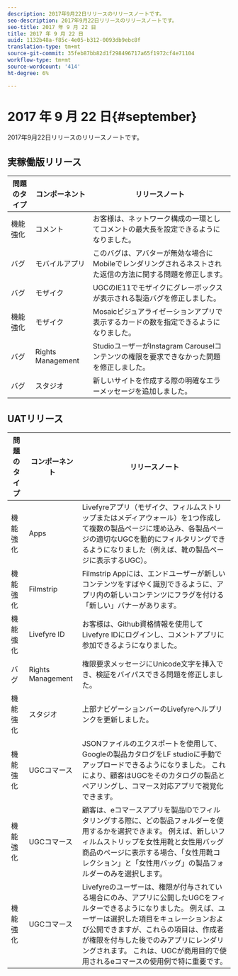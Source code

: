 ```yaml
---
description: 2017年9月22日リリースのリリースノートです。
seo-description: 2017年9月22日リリースのリリースノートです。
seo-title: 2017 年 9 月 22 日
title: 2017 年 9 月 22 日
uuid: 1132b48a-f85c-4e05-b312-0093db9ebc8f
translation-type: tm+mt
source-git-commit: 35feb87bb82d1f298496717a65f1972cf4e71104
workflow-type: tm+mt
source-wordcount: '414'
ht-degree: 6%

---
```



# 2017 年 9 月 22 日{#september}

2017年9月22日リリースのリリースノートです。

## 実稼働版リリース

| **問題のタイプ** | **コンポーネント** | **リリースノート** |
|---|---|---|
| 機能強化 | コメント | お客様は、ネットワーク構成の一環としてコメントの最大長を設定できるようになりました。 |
| バグ | モバイルアプリ | このバグは、アバターが無効な場合にMobileでレンダリングされるネストされた返信の方法に関する問題を修正します。 |
| バグ | モザイク | UGCのIE11でモザイクにグレーボックスが表示される製造バグを修正しました。 |
| 機能強化 | モザイク | Mosaicビジュアライゼーションアプリで表示するカードの数を指定できるようになりました。 |
| バグ | Rights Management | StudioユーザーがInstagram Carouselコンテンツの権限を要求できなかった問題を修正しました。 |
| バグ | スタジオ | 新しいサイトを作成する際の明確なエラーメッセージを追加しました。 |

## UATリリース

| **問題のタイプ** | **コンポーネント** | **リリースノート** |
|---|---|---|
| 機能強化 | Apps | Livefyreアプリ（モザイク、フィルムストリップまたはメディアウォール）を1つ作成して複数の製品ページに埋め込み、各製品ページの適切なUGCを動的にフィルタリングできるようになりました（例えば、靴の製品ページに表示するUGC）。 |
| 機能強化 | Filmstrip | Filmstrip Appには、エンドユーザーが新しいコンテンツをすばやく識別できるように、アプリ内の新しいコンテンツにフラグを付ける「新しい」バナーがあります。 |
| 機能強化 | Livefyre ID | お客様は、Github資格情報を使用してLivefyre IDにログインし、コメントアプリに参加できるようになりました。 |
| バグ | Rights Management | 権限要求メッセージにUnicode文字を挿入でき、検証をバイパスできる問題を修正しました。 |
| 機能強化 | スタジオ | 上部ナビゲーションバーのLivefyreヘルプリンクを更新しました。 |
| 機能強化 | UGCコマース | JSONファイルのエクスポートを使用して、Googleの製品カタログをLF studioに手動でアップロードできるようになりました。 これにより、顧客はUGCをそのカタログの製品とペアリングし、コマース対応アプリで視覚化できます。 |
| 機能強化 | UGCコマース | 顧客は、eコマースアプリを製品IDでフィルタリングする際に、どの製品フォルダーを使用するかを選択できます。 例えば、新しいフィルムストリップを女性用靴と女性用バッグ商品のページに表示する場合、「女性用靴コレクション」と「女性用バッグ」の製品フォルダーのみを選択します。 |
| 機能強化 | UGCコマース | Livefyreのユーザーは、権限が付与されている場合にのみ、アプリに公開したUGCをフィルターできるようになりました。 例えば、ユーザーは選択した項目をキュレーションおよび公開できますが、これらの項目は、作成者が権限を付与した後でのみアプリにレンダリングされます。 これは、UGCが商用目的で使用されるeコマースの使用例で特に重要です。 |

